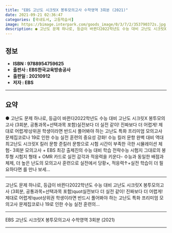 ```yaml
---
title: "EBS 고난도 시크릿X 봉투모의고사 수학영역 3회분 (2021)"
date: 2021-09-21 02:36:47
categories: [국내도서, 고등학습서]
image: https://bimage.interpark.com/goods_image/0/3/7/2/353790372s.jpg
description: ● 고난도 문제 하나로, 등급이 바뀐다2022학년도 수능 대비 고난도 시크릿X 봉투모의고사 (3회분, 공통과목+선택과목 포함)실전보다 더 실전 같이! 진짜보다 더 어렵게! 제대로 어렵게!상위권 학생이라면 반드시 풀어봐야 하는 고난도 특화 프리미엄 모의고사 문제집코로나 19로 인한 수능
---
```


## **정보**

- **ISBN : 9788954759625**
- **출판사 : EBS한국교육방송공사**
- **출판일 : 20210912**
- **저자 : EBS**

------



## **요약**

●  고난도 문제 하나로, 등급이 바뀐다2022학년도 수능 대비 고난도 시크릿X 봉투모의고사 (3회분, 공통과목+선택과목 포함)실전보다 더 실전 같이! 진짜보다 더 어렵게! 제대로 어렵게!상위권 학생이라면 반드시 풀어봐야 하는 고난도 특화 프리미엄 모의고사 문제집코로나 19로 인한 수능 실전 훈련의 중요성 강화! 수능 킬러 문항 완벽 대비 역대 최고난도 시크릿X 킬러 문항  준킬러 문항으로 시험 시간이 부족한 극한 시뮬레이션 체험- 3회분 모의고사 + EBS 최강 출제진의 수능 대비 학습 전략수능 시험지 그대로의 봉투형 시험지 형태 + OMR 카드로 실전 감각과 적응력을 키운다- 수능과 동일한 배점과 체제, 더 높은 난도의 모의고사 훈련으로 실전에서 당황×, 적응력↑+실전 학습이 더 필요하다면 를 만나 보세...

------

고난도 문제 하나로, 등급이 바뀐다2022학년도 수능 대비 고난도 시크릿X 봉투모의고사 (3회분, 공통과목+선택과목 포함)quot실전보다 더 실전 같이! 진짜보다 더 어렵게! 제대로 어렵게!quot상위권 학생이라면 반드시 풀어봐야 하는 고난도 특화 프리미엄 모의고사 문제집코로나 19로 인한 수능 실전 훈련의... 

------


EBS 고난도 시크릿X 봉투모의고사 수학영역 3회분 (2021) 

------


